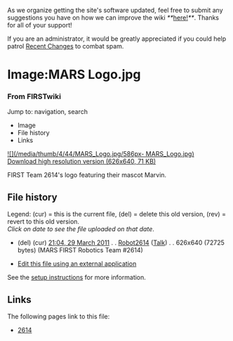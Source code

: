 As we organize getting the site's software updated, feel free to submit any
suggestions you have on how we can improve the wiki
_**_[here!](/index.php/User:Hallry/Suggestions "User:Hallry/Suggestions"
)_**_. Thanks for all of your support!

If you are an administrator, it would be greatly appreciated if you could help
patrol [Recent Changes](/index.php/Special:Recentchanges
"Special:Recentchanges" ) to combat spam.

# Image:MARS Logo.jpg

### From FIRSTwiki

Jump to: navigation, search

  * Image
  * File history
  * Links

[![](/media/thumb/4/44/MARS_Logo.jpg/586px-
MARS_Logo.jpg)](/media/4/44/MARS_Logo.jpg)  
[Download high resolution version (626x640, 71 KB)](/media/4/44/MARS_Logo.jpg)

FIRST Team 2614's logo featuring their mascot Marvin.

## File history

Legend: (cur) = this is the current file, (del) = delete this old version,
(rev) = revert to this old version.  
_Click on date to see the file uploaded on that date_.

  * (del) (cur) [21:04, 29 March 2011](/media/4/44/MARS_Logo.jpg "/media/4/44/MARS Logo.jpg" ) . . [Robot2614](/index.php?title=User:Robot2614&action=edit "User:Robot2614" ) ([Talk](/index.php/User_talk:Robot2614 "User talk:Robot2614" )) . . 626x640 (72725 bytes) (MARS FIRST Robotics Team #2614)
  

  * [Edit this file using an external application](/index.php?title=Image:MARS_Logo.jpg&action=edit&externaledit=true&mode=file "Image:MARS Logo.jpg" )

See the [setup
instructions](http://meta.wikimedia.org/wiki/Help:External_editors
"http://meta.wikimedia.org/wiki/Help:External_editors" ) for more information.

## Links

The following pages link to this file:

  * [2614](/index.php/2614 "2614" )

